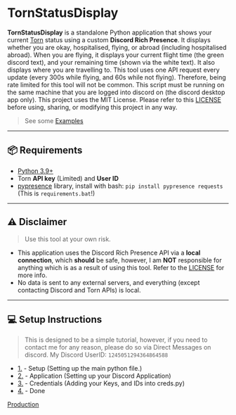 # TornStatusDisplay

**TornStatusDisplay** is a standalone Python application that shows your current [Torn](https://www.torn.com/) status using a custom **Discord Rich Presence**. It displays whether you are okay, hospitalised, flying, or abroad (including hospitalised abroad). When you are flying, it displays your current flight time (the green discord text), and your remaining time (shown via the white text). It also displays where you are travelling to. This tool uses one API request every update (every 300s while flying, and 60s while not flying). Therefore, being rate limited for this tool will not be common. This script must be running on the same machine that you are logged into discord on (the discord desktop app only). This project uses the MIT License. Please refer to this [LICENSE](https://github.com/jiuhaywi/TornStatusDisplay/blob/main/LICENSE) before using, sharing, or modifying this project in any way.

> See some [Examples](https://github.com/jiuhaywi/TornStatusDisplay/blob/main/Examples.md)

---

## 📦 Requirements

- [Python 3.9+](https://www.python.org/downloads/)
- Torn **API key** (Limited) and **User ID**
- [pypresence](https://pypi.org/project/pypresence/) library, install with bash: `pip install pypresence requests` (This is `requirements.bat`!)

---

## ⚠️ Disclaimer

> Use this tool at your own risk.

- This application uses the Discord Rich Presence API via a **local connection**, which **should** be safe, however, I am **NOT** responsible for anything which is as a result of using this tool. Refer to the [LICENSE](https://github.com/jiuhaywi/TornStatusDisplay/blob/main/LICENSE) for more info.
- No data is sent to any external servers, and everything (except contacting Discord and Torn APIs) is local.

---

## 💻 Setup Instructions

> This is designed to be a simple tutorial, however, if you need to contact me for any reason, please do so via Direct Messages on discord. My Discord UserID: `1245051294364864588`

- [1.](https://github.com/jiuhaywi/TornStatusDisplay/blob/main/1.1.md) - Setup (Setting up the main python file.)
- [2.](https://github.com/jiuhaywi/TornStatusDisplay/blob/main/2.md) - Application (Setting up your Discord Application)
- [3.](https://github.com/jiuhaywi/TornStatusDisplay/blob/main/3.md) - Credentials (Adding your Keys, and IDs into creds.py)
- [4.](https://github.com/jiuhaywi/TornStatusDisplay/blob/main/4.md) - Done


[Production](https://github.com/jiuhaywi/TornStatusDisplay/blob/main/Production.md)
